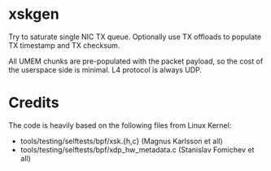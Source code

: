 # xskgen

Try to saturate single NIC TX queue. Optionally use TX offloads to populate
TX timestamp and TX checksum.

All UMEM chunks are pre-populated with the packet payload, so the cost
of the userspace side is minimal. L4 protocol is always UDP.

# Credits

The code is heavily based on the following files from Linux Kernel:

- tools/testing/selftests/bpf/xsk.{h,c} (Magnus Karlsson et all)
- tools/testing/selftests/bpf/xdp_hw_metadata.c (Stanislav Fomichev et all)
